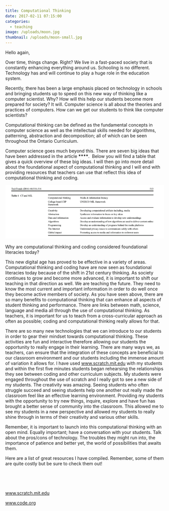 ```yaml
---
title: Computational Thinking
date: 2017-02-11 07:15:00
categories:
  - teaching
image: /uploads/moon.jpg
thumbnail: /uploads/moon-small.jpg
---
```



Hello again,&nbsp;

Over time, things change. Right? We live in a fast-paced society that is constantly enhancing everything around us. Schooling is no different. Technology has and will continue to play a huge role in the education system.&nbsp;

Recently, there has been a large emphasis placed on technology in schools and bringing students up to speed on this new way of thinking like a computer scientist. Why? How will this help our students become more prepared for society? It will. Computer science is all about the theories and practices of computers. How can we get our students to think like computer scientists?&nbsp;

Computational thinking can be defined as the fundamental concepts in computer science as well as the intellectual skills needed for algorithms, patterning, abstraction and decomposition; all of which can be seen throughout the Ontario Curriculum.&nbsp;

Computer science goes much beyond this. There are seven big ideas that have been addressed in the article **__****__**. &nbsp;Below you will find a table that gives a quick overview of these big ideas. I will then go into more detail about the foundational aspect of computational thinking and I will end with providing resources that teachers can use that reflect this idea of computational thinking and coding.

![](/uploads/versions/screen-shot-2017-02-12-at-8-44-33-am---x----742-250x---.png)

Why are computational thinking and coding considered foundational literacies today?

This new digital age has proved to be effective in a variety of areas. Computational thinking and coding have are now seen as foundational literacies today because of the shift in 21st century thinking. As society continues to grow and become more advanced, it is important to shift our teaching in that direction as well. We are teaching the future. They need to know the most current and important information in order to do well once they become active members of society. As you have seen above, there are so many benefits to computational thinking that can enhance all aspects of student thinking and performance. There are links between math, science, language and media all through the use of computational thinking. As teachers, it is important for us to teach from a cross-curricular approach as often as possible; coding and computational thinking really allows for that. &nbsp;&nbsp;

There are so many new technologies that we can introduce to our students in order to gear their mindset towards computational thinking. These activities are fun and interactive therefore allowing our students the opportunity to really engage in their learning. There are many ways we, as teachers, can ensure that the integration of these concepts are beneficial to our classroom environment and our students including the immense amount of variation it allows for. I have used www.scratch.mit.edu with my students and within the first five minutes students began rehearsing the relationships they see between coding and other curriculum subjects. My students were engaged throughout the use of scratch and I really got to see a new side of my students. The creativity was amazing. Seeing students who often struggle succeed and seeing students help one another out really made the classroom feel like an effective learning environment. Providing my students with the opportunity to try new things, inquire, explore and have fun has brought a better sense of community into the classroom. This allowed me to see my students in a new perspective and allowed my students to really shine through in terms of their creativity and various other skills.&nbsp;

Remember, it is important to launch into this computational thinking with an open mind. Equally important; have a conversation with your students. Talk about the pros/cons of technology. The troubles they might run into, the importance of patience and better yet, the world of possibilities that awaits them.&nbsp;

Here are a list of great resources I have compiled. Remember, some of them are quite costly but be sure to check them out!&nbsp;

&nbsp;

&nbsp;

www.scratch.mit.edu

www.code.org